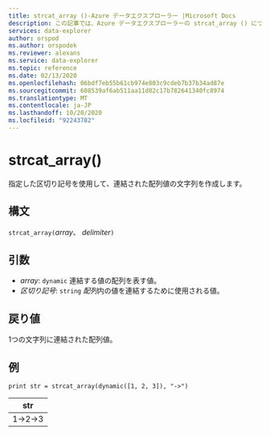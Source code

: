 ```yaml
---
title: strcat_array ()-Azure データエクスプローラー |Microsoft Docs
description: この記事では、Azure データエクスプローラーの strcat_array () について説明します。
services: data-explorer
author: orspod
ms.author: orspodek
ms.reviewer: alexans
ms.service: data-explorer
ms.topic: reference
ms.date: 02/13/2020
ms.openlocfilehash: 06bdf7eb55b61cb974e803c9cdeb7b37b34ad87e
ms.sourcegitcommit: 608539af6ab511aa11d82c17b782641340fc8974
ms.translationtype: MT
ms.contentlocale: ja-JP
ms.lasthandoff: 10/20/2020
ms.locfileid: "92243782"
---
```

# <a name="strcat_array"></a>strcat_array()

指定した区切り記号を使用して、連結された配列値の文字列を作成します。
    
## <a name="syntax"></a>構文

`strcat_array(`*array*、 *delimiter*`)`

## <a name="arguments"></a>引数

* *array*: `dynamic` 連結する値の配列を表す値。
* *区切り記号*: `string` *配列*内の値を連結するために使用される値。

## <a name="returns"></a>戻り値

1つの文字列に連結された配列値。

## <a name="examples"></a>例
  
```kusto
print str = strcat_array(dynamic([1, 2, 3]), "->")
```

|str|
|---|
|1->2->3|